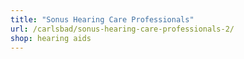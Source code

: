 ```yaml
---
title: "Sonus Hearing Care Professionals"
url: /carlsbad/sonus-hearing-care-professionals-2/
shop: hearing aids
---
```

